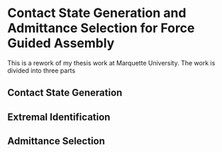 # Contact State Generation and Admittance Selection for Force Guided Assembly
This is a rework of my thesis work at Marquette University.
The work is divided into three parts
## Contact State Generation
## Extremal Identification
## Admittance Selection